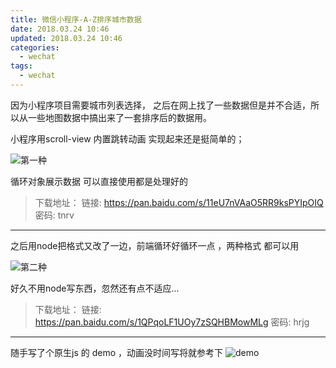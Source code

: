 ```yaml
---
title: 微信小程序-A-Z排序城市数据
date: 2018.03.24 10:46
updated: 2018.03.24 10:46
categories: 
  - wechat
tags:
  - wechat
---
```

因为小程序项目需要城市列表选择， 之后在网上找了一些数据但是并不合适，所以从一些地图数据中搞出来了一套排序后的数据用。

小程序用scroll-view 内置跳转动画 实现起来还是挺简单的；
<!-- more -->
![第一种](https://fastly.jsdelivr.net/gh/BestJarvan/pic-imgs/imgs/202201171421692.png)

循环对象展示数据  可以直接使用都是处理好的

>下载地址：
>链接: https://pan.baidu.com/s/11eU7nVAaO5RR9ksPYIpOIQ 
>密码: tnrv

***
之后用node把格式又改了一边，前端循环好循环一点 ，两种格式  都可以用

![第二种](https://fastly.jsdelivr.net/gh/BestJarvan/pic-imgs/imgs/202201171421368.png)

好久不用node写东西，忽然还有点不适应...

>下载地址：
>链接: https://pan.baidu.com/s/1QPqoLF1UOy7zSQHBMowMLg 
>密码: hrjg

***
随手写了个原生js 的 demo ，动画没时间写将就参考下
![demo](https://fastly.jsdelivr.net/gh/BestJarvan/pic-imgs/imgs/202201171421829.gif)